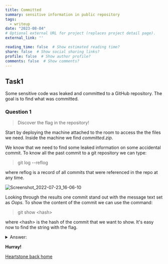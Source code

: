 ```yaml
---
title: Committed
summary: sensitive information in public repository
tags:
  - writeup
date: "2023-08-04"
# Optional external URL for project (replaces project detail page).
external_link: ''

reading_time: false  # Show estimated reading time?
share: false  # Show social sharing links?
profile: false  # Show author profile?
comments: false  # Show comments?
---
```

## Task1

Some sensitive code was leaked and committed to a GitHub repository. The goal is to find what was committed.

### Question 1
> Discover the flag in the repository!

Start by deploying the machine attached to the room to access the the files we need. Inside the machine we find *committed.zip*. 

We know that we need to find some leaked information on some accidental commit. To know all the past commit to a git repository we can type:

> git log --reflog

where reflog is a record of all commits that were referenced in the repo at any time.

![Screenshot_2022-07-23_16-06-10](https://user-images.githubusercontent.com/70201797/180622496-e3981949-7483-40ec-a1a2-27152d6d2b97.png)

Looking through the results one commit stand out with the message text set as *Oops*. To show the content of the commit we can use the command:

> git show \<hash\>

where \<hash\> is the hash of the commit that we want to show. It's easy now to find the string with the flag.

<details>
  <summary>Answer:</summary>
  <p>
	flag{a489a9dbf8eb9d37c6e0cc1a92cda17b}
  </p>
</details>



**Hurray!**

[Heartstone back home](https://matteogreek.github.io/)